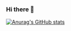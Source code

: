 ### Hi there 👋

[![Anurag's GitHub stats](https://github-readme-stats.vercel.app/api?username=Steaunk)](https://github.com/anuraghazra/github-readme-stats)


<!--
**Steaunk/Steaunk** is a ✨ _special_ ✨ repository because its `README.md` (this file) appears on your GitHub profile.

Here are some ideas to get you started:

- 🔭 I’m currently working on ...
- 🌱 I’m currently learning ...
- 👯 I’m looking to collaborate on ...
- 🤔 I’m looking for help with ...
- 💬 Ask me about ...
- 📫 How to reach me: ...
- 😄 Pronouns: ...
- ⚡ Fun fact: ...
-->
